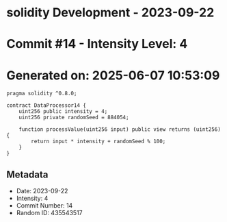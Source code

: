 ﻿# solidity Development - 2023-09-22
# Commit #14 - Intensity Level: 4
# Generated on: 2025-06-07 10:53:09
```solidity
pragma solidity ^0.8.0;

contract DataProcessor14 {
    uint256 public intensity = 4;
    uint256 private randomSeed = 884054;

    function processValue(uint256 input) public view returns (uint256) {
        return input * intensity + randomSeed % 100;
    }
}
```
## Metadata
- Date: 2023-09-22
- Intensity: 4
- Commit Number: 14
- Random ID: 435543517
